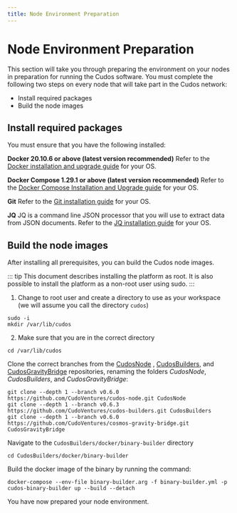 ```yaml
---
title: Node Environment Preparation
---
```


# Node Environment Preparation


This section will take you through preparing the environment on your nodes in preparation for running the Cudos software. You must complete the following two steps on every node that will take part in the Cudos network:

- Install required packages
- Build the node images

 
## Install required packages
You must ensure that you have the following installed:

**Docker 20.10.6 or above (latest version recommended)**
Refer to the [Docker installation and upgrade guide](https://docs.docker.com/engine/install/) for your OS.
 
**Docker Compose 1.29.1 or above (latest version recommended)**
Refer to the [Docker Compose Installation and Upgrade guide](https://docs.docker.com/compose/install/) for your OS.
 
**Git**
Refer to the [Git installation guide](https://github.com/git-guides/install-git) for your OS.
 
**JQ**
JQ is a command line JSON processor that you will use to extract data from JSON documents. Refer to the [JQ installation guide](https://stedolan.github.io/jq/download/) for your OS.

## Build the node images
After installing all prerequisites, you can build the Cudos node images. 

::: tip
This document describes installing the platform as root. It is also possible to install the platform as a non-root user using sudo.
:::

1. Change to root user and create a directory to use as your workspace (we will assume you call the directory `cudos`)

```
sudo -i
mkdir /var/lib/cudos
```
 
2. Make sure that you are in the correct directory 
```
cd /var/lib/cudos
```

Clone the correct branches from the [CudosNode](https://github.com/CudoVentures/cudos-node) , [CudosBuilders](https://github.com/CudoVentures/cudos-builders), and [CudosGravityBridge](https://github.com/CudoVentures/cosmos-gravity-bridge) repositories, renaming the folders *CudosNode*, *CudosBuilders*, and *CudosGravityBridge*:

```
git clone --depth 1 --branch v0.6.0 https://github.com/CudoVentures/cudos-node.git CudosNode
git clone --depth 1 --branch v0.6.3  https://github.com/CudoVentures/cudos-builders.git CudosBuilders
git clone --depth 1 --branch v0.6.0 https://github.com/CudoVentures/cosmos-gravity-bridge.git CudosGravityBridge
```

Navigate to the `CudosBuilders/docker/binary-builder` directory
```
cd CudosBuilders/docker/binary-builder 
```

Build the docker image of the binary by running the command:
```
docker-compose --env-file binary-builder.arg -f binary-builder.yml -p cudos-binary-builder up --build --detach
```

You have now prepared your node environment. 








